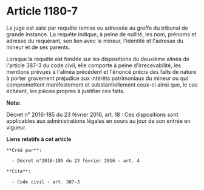 # Article 1180-7

Le juge est saisi par requête remise ou adressée au greffe du tribunal de grande instance. La requête indique, à peine de
nullité, les nom, prénoms et adresse du requérant, son lien avec le mineur, l'identité et l'adresse du mineur et de ses
parents. 

Lorsque la requête est fondée sur les dispositions du deuxième alinéa de l'article 387-3 du code civil, elle comporte à peine
d'irrecevabilité, les mentions prévues à l'alinéa précédent et l'énoncé précis des faits de nature à porter gravement
préjudice aux intérêts patrimoniaux du mineur ou qui compromettent manifestement et substantiellement ceux-ci ainsi que, le
cas échéant, les pièces propres à justifier ces faits.

**Nota:**

Décret n° 2016-185 du 23 février 2016, art. 18 : Ces dispositions sont applicables aux administrations légales en cours au
jour de son entrée en vigueur.

**Liens relatifs à cet article**

	**Créé par**:

	  - Décret n°2016-185 du 23 février 2016 - art. 4

	**Cite**:

	  - Code civil - art. 387-3

